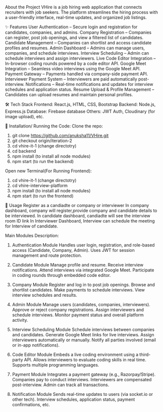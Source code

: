 About the Project
VHire is a job hiring web application that connects recruiters with job seekers. 
The platform streamlines the hiring process with a user-friendly interface, real-time updates, and organized job listings.

✨ Features
User Authentication – Secure login and registration for candidates, companies, and admins.
Company Registration – Companies can register, post job openings, and view a filtered list of candidates.
Candidate Management – Companies can shortlist and access candidate profiles and resumes.
Admin Dashboard – Admins can manage users, companies, and schedule interviews.
Interview Scheduling – Admin can schedule interviews and assign interviewers.
Live Code Editor Integration – In-browser coding rounds powered by a code editor API.
Google Meet Integration – Seamless video interviews using the Google Meet API.
Payment Gateway – Payments handled via company-side payment API.
Interviewer Payment System – Interviewers are paid automatically post-interview.
Notifications – Real-time notifications and updates for interview schedules and application status.
Resume Upload & Profile Management – Candidates can upload resumes and maintain personal profiles.


🛠️ Tech Stack
Frontend: React.js, HTML, CSS, Bootstrap
Backend: Node.js, Express.js
Database: Firebase database
Others: JWT Auth, Cloudinary (for image upload), etc.

🔧 Installation/ Running the Code:
Clone the repo:

1. git clone https://github.com/anuksha11/VHire.git
2. git checkout origin/iteration-2
3. cd vhire-it-1 (change directotry)
4. cd backend     
5. npm install (to install all node modules)
6. npm start (to run the backend)

Open new Terminal(For Running Frontend):
1. cd vhire-it-1 (change directotry)
2. cd vhire-interview-platform
3. npm install (to install all node modules)
4. npm start (to run the frontend)


🚀 Usage
Register as a candiadte or company or interviewer
In company dashboard, company will register,provide company and candidate details to be interviewed.
In candidate dashboard, candiadte will see the interview room ID link
In Interviewer Dashboard, Interview can schedule the meeting for Interview of candidate.

Main Modules Description:

1. Authentication Module
Handles user login, registration, and role-based access (Candidate, Company, Admin). Uses JWT for session management and route protection.

2. Candidate Module
Manage profile and resume.
Receive interview notifications.
Attend interviews via integrated Google Meet.
Participate in coding rounds through embedded code editor.

3. Company Module
Register and log in to post job openings.
Browse and shortlist candidates.
Make payments to schedule interviews.
View interview schedules and results.

4. Admin Module
Manage users (candidates, companies, interviewers).
Approve or reject company registrations.
Assign interviewers and schedule interviews.
Monitor payment status and overall platform activity.

5. Interview Scheduling Module
Schedule interviews between companies and candidates.
Generate Google Meet links for live interviews.
Assign interviewers automatically or manually.
Notify all parties involved (email or in-app notifications).

6. Code Editor Module
Embeds a live coding environment using a third-party API.
Allows interviewers to evaluate coding skills in real time.
Supports multiple programming languages.

7. Payment Module
Integrates a payment gateway (e.g., Razorpay/Stripe).
Companies pay to conduct interviews.
Interviewers are compensated post-interview.
Admin can track all transactions.

8. Notification Module
Sends real-time updates to users (via socket.io or other tech).
Interview schedules, application status, payment confirmations, etc.



